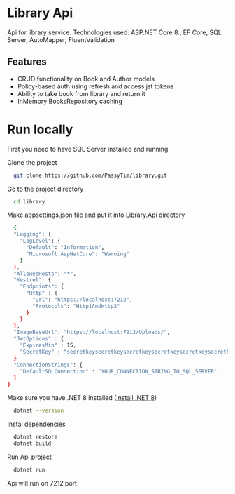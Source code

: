 # Library Api

Api for library service.  Technologies used: ASP.NET Core 8., EF Core, SQL Server, AutoMapper, FluentValidation  


## Features

- CRUD functionality on Book and Author models
- Policy-based auth using refresh and access jst tokens
- Ability to take book from library and return it
- InMemory BooksRepository caching


# Run locally

First you need to have SQL Server installed and running

Clone the project

```bash
  git clone https://github.com/PassyTim/library.git
```

Go to the project directory

```bash
  cd library
```

Make appsettings.json file and put it into Library.Api directory
```bash
  {
  "Logging": {
    "LogLevel": {
      "Default": "Information",
      "Microsoft.AspNetCore": "Warning"
    }
  },
  "AllowedHosts": "*",
  "Kestrel": {
    "Endpoints": {
      "Http" : {
        "Url": "https://localhost:7212",
        "Protocols": "Http1AndHttp2"
      }
    }
  },
  "ImageBaseUrl": "https://localhost:7212/Uploads/",
  "JwtOptions" : {
    "ExpiresMin" : 15,
    "SecretKey" : "secretkeysecretkeysecretkeysecretkeysecretkeysecretkeysecretkeysecretkeysecretkey"
  }
  "ConnectionStrings": {
    "DefaultSQLConnection" : "YOUR_CONNECTION_STRING_TO_SQL_SERVER"
  }
}
```

Make sure you have .NET 8 installed ([Install .NET 8](https://dotnet.microsoft.com/en-us/download/dotnet/8.0))

```bash
  dotnet --version
```

Instal dependencies

```bash
  dotnet restore
  dotnet build
```
Run Api project

```bash
  dotnet run
```
Api will run on 7212 port
